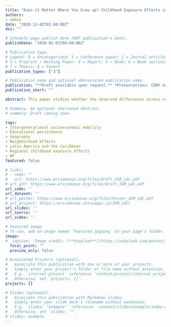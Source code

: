 ```yaml
---
title: "Does it Matter Where You Grow up? Childhood Exposure Effects in Latin America and the Caribbean"
authors:
- admin
date: "2020-12-02T01:00:00Z"
doi: ""

# Schedule page publish date (NOT publication's date).
publishDate: "2020-02-01T00:00:00Z"

# Publication type.
# Legend: 0 = Uncategorized; 1 = Conference paper; 2 = Journal article;
# 3 = Preprint / Working Paper; 4 = Report; 5 = Book; 6 = Book section;
# 7 = Thesis; 8 = Patent
publication_types: ["3"]

# Publication name and optional abbreviated publication name.
publication: "**Draft available upon request.** *Presentations: CUNY Graduate Center, Development Bank of Latin America, RED 2022 Academic Workshop (scheduled)*"
publication_short: ""

abstract: This paper studies whether the observed differences across regions in upward intergenerational mobility in education in Latin America and the Caribbean (LAC) can be attributed to the sorting of families or the effect of growing up in these different regions. I exploit differences in the age of children at the time their families move across regions to isolate regional childhood exposure effects from sorting. I use 21 censuses that span 11 countries in LAC and measure upward mobility as the likelihood of obtaining at least a primary education for individuals whose parents did not finish primary school. I find a convergence rate of 3.5% per year of exposure between the ages 1 to 11, implying that children who move at the age of 1 would pick up 35% of the observed differences in upward mobility between their region of origin and region of destination. In addition, I find significant selection effects of approximately 42%. These results are robust to using a specification that identifies the effect of place within households (i.e., a comparison of siblings with different exposure to places). It is also robust to using a subset of data that consists of only anomalously high migration outflows, instrumenting the choice of destination with historical migration, and a combination of both approaches. Finally, I also document regional childhood exposure effects in upward mobility using individuals age 18-25 when secondary education is the level of interest. I find convergence rates that are higher and imply that children by the age of 18 may pick up approximately 90% of the difference in IGM when they move at age 1.

# Summary. An optional shortened abstract.
# summary: Draft coming soon.

tags:
- Intergenerational socioeconomic mobility
- Educational persistence
- Geography
- Neighborhood Effects
- Latin America and the Caribbean
- Regional childhood exposure effects
- WP
featured: false

# links:
# - name: ""
#   url: https://www.erciomunoz.org/files/Draft_IGM_LAC.pdf
# url_pdf: https://www.erciomunoz.org/files/Draft_IGM_LAC.pdf
url_code: ''
url_dataset: ''
# url_poster: https://www.erciomunoz.org/files/Poster_IGM_LAC.pdf
# url_project: https://erciomunoz.shinyapps.io/IGM_LAC/
url_slides: ''
url_source: ''
url_video: ''

# Featured image
# To use, add an image named `featured.jpg/png` to your page's folder. 
image:
#  caption: 'Image credit: [**Unsplash**](https://unsplash.com/photos/jdD8gXaTZsc)'
  focal_point: ""
  preview_only: false

# Associated Projects (optional).
#   Associate this publication with one or more of your projects.
#   Simply enter your project's folder or file name without extension.
#   E.g. `internal-project` references `content/project/internal-project/index.md`.
#   Otherwise, set `projects: []`.
projects: []

# Slides (optional).
#   Associate this publication with Markdown slides.
#   Simply enter your slide deck's filename without extension.
#   E.g. `slides: "example"` references `content/slides/example/index.md`.
#   Otherwise, set `slides: ""`.
# slides: example
---
```

